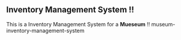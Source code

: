 ## Inventory Management System !!

This is a Inventory Management System for a **Mueseum** !!  museum-inventory-management-system
